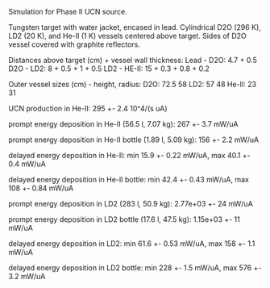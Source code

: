 Simulation for Phase II UCN source.

Tungsten target with water jacket, encased in lead.
Cylindrical D2O (296 K), LD2 (20 K), and He-II (1 K) vessels centered above target.
Sides of D2O vessel covered with graphite reflectors.

Distances above target (cm) + vessel wall thickness:
Lead - D2O: 4.7 + 0.5
D2O - LD2: 8 + 0.5 + 1 + 0.5
LD2 - HE-II: 15 + 0.3 + 0.8 + 0.2

Outer vessel sizes (cm) - height, radius:
D2O: 72.5 58
LD2: 57 48
He-II: 23 31

UCN production in He-II:
295 +- 2.4 10^4/(s uA)

prompt energy deposition in He-II (56.5 l, 7.07 kg):
267 +- 3.7 mW/uA

prompt energy deposition in He-II bottle (1.89 l, 5.09 kg):
156 +- 2.2 mW/uA

delayed energy deposition in He-II:
min 15.9 +- 0.22 mW/uA, max 40.1 +- 0.4 mW/uA

delayed energy deposition in He-II bottle:
min 42.4 +- 0.43 mW/uA, max 108 +- 0.84 mW/uA

prompt energy deposition in LD2 (283 l, 50.9 kg):
2.77e+03 +- 24 mW/uA

prompt energy deposition in LD2 bottle (17.6 l, 47.5 kg):
1.15e+03 +- 11 mW/uA

delayed energy deposition in LD2:
min 61.6 +- 0.53 mW/uA, max 158 +- 1.1 mW/uA

delayed energy deposition in LD2 bottle:
min 228 +- 1.5 mW/uA, max 576 +- 3.2 mW/uA

